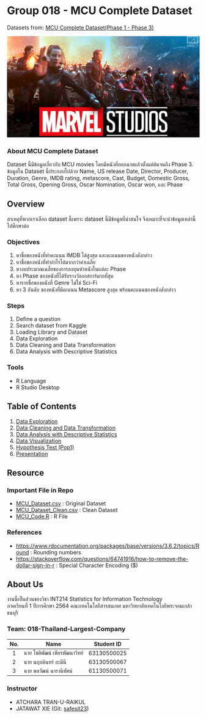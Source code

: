 # Group 018 - MCU Complete Dataset
Datasets from: [MCU Complete Dataset(Phase 1 - Phase 3)](https://www.kaggle.com/rachit239/mcu-complete-dataset)

![topics](Marvel_Studio.jpeg)

### About MCU Complete Dataset
Dataset นี้มีข้อมูลเกี่ยวกับ MCU movies โดยมีหนังที่ออกฉายแล้วตั้งแต่ต้นจนถึง Phase 3. ข้อมูลใน Dataset นี้ประกอบไปด้วย Name, US release Date, Director, Producer, Duration, Genre, IMDB rating, metascore, Cast, Budget, Domestic Gross, Total Gross, Opening Gross, Oscar Nomination, Oscar won, และ Phase
## Overview
สาเหตุที่พวกเราเลือก dataset นี้เพราะ dataset นี้มีข้อมูลที่น่าสนใจ จึงเหมาะที่จะนำข้อมูลเหล่านี้ไปศึกษาต่อ

### Objectives
1. หาชื่อของหนังที่ทำคะแนน IMDB ได้สูงสุด และคะแนนของหนังดังกล่าว
2. หาชื่อของหนังที่ทำกำไรได้มากกว่าค่าเฉลี่ย
3. หางบประมาณเฉลี่ยของการลงทุนทำหนังในแต่ละ Phase
4. หา Phase ของหนังที่ได้รับรางวัลออสการ์มากที่สุด
5. หารายชื่อของหนังที่ Genre ไม่ใช่ Sci-Fi
6. หา 3 อันดับ ของหนังที่มีคะแนน Metascore สูงสุด พร้อมคะแนนของหนังดังกล่าว

### Steps
1. Define a question
2. Search dataset from Kaggle
3. Loading Library and Dataset
4. Data Exploration
5. Data Cleaning and Data Transformation
6. Data Analysis with Descriptive Statistics

### Tools
- R Language
- R Studio Desktop

## Table of Contents
1. [Data Exploration](./01_DataExploration.md)
2. [Data Cleaning and Data Transformation](./02_DataCleaning.md)
3. [Data Analysis with Descriptive Statistics](./03_DataAnalysis.md)
4. [Data Visualization](https://datastudio.google.com/reporting/0e2e9eb4-5e51-474c-b335-535555e33ff8/page/p_vxktqrddqc)
5. [Hypothesis Test (Pop1)](./HypothesisTesting.md)
6. [Presentation](https://www.canva.com/design/DAEytYVvfug/Au2d40LUTZvHMJOuH_E8Pg/edit)

## Resource
### Important File in Repo
- [MCU_Dataset.csv](./MCU_Dataset.csv) : Original Dataset
- [MCU_Dataset_Clean.csv](./MCU_Dataset_Clean.csv) : Clean Dataset
- [MCU_Code.R](./MCU_Code.R) : R File
### References
- https://www.rdocumentation.org/packages/base/versions/3.6.2/topics/Round : Rounding numbers
- https://stackoverflow.com/questions/64741916/how-to-remove-the-dollar-sign-in-r : Special Character Encoding ($)
## About Us
งานนี้เป็นส่วนของวิชา INT214 Statistics for Information Technology <br/> ภาคเรียนที่ 1 ปีการศึกษา 2564 คณะเทคโนโลยีสารสนเทศ มหาวิทยาลัยเทคโนโลยีพระจอมเกล้าธนบุรี
### Team: 018-Thailand-Largest-Company
| No. | Name              | Student ID   |
|:---:|-------------------|--------------|
|  1  | นาย โชติพัฒน์ เพียรพัฒนาวิทย์    | 63130500025  |
|  2  | นาย นฤบดินทร์ อะมีนี   | 63130500067  |
|  3  | นาย พลวัฒน์ นารานิทัศน์   | 61130500071 |

### Instructor
- ATCHARA TRAN-U-RAIKUL
- JATAWAT XIE (Git: [safesit23](https://github.com/safesit23))




